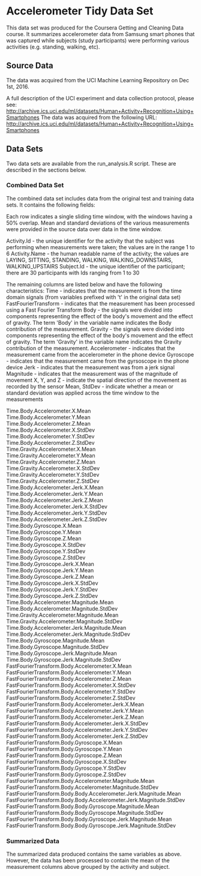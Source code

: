 # Accelerometer Tidy Data Set
This data set was produced for the Coursera Getting and Cleaning Data course. It summarizes accelerometer data from Samsung smart phones that was captured while subjects (study participants) were performing various activities (e.g. standing, walking, etc). 

## Source Data
The data was acquired from the UCI Machine Learning Repository on Dec 1st, 2016.

A full description of the UCI experiment and data collection protocol, please see: http://archive.ics.uci.edu/ml/datasets/Human+Activity+Recognition+Using+Smartphones
The data was acquired from the following URL: http://archive.ics.uci.edu/ml/datasets/Human+Activity+Recognition+Using+Smartphones

## Data Sets
Two data sets are available from the run_analysis.R script. These are described in the sections below.

### Combined Data Set
The combined data set includes data from the original test and training data sets. It contains the following fields:

Each row indicates a single sliding time window, with the windows having a 50% overlap. Mean and standard deviations of the various measurements were provided in the source data over data in the time window.
 
Activity.Id - the unique identifier for the activity that the subject was performing when measurements were taken; the values are in the range 1 to 6
Activity.Name - the human readable name of the activity; the values are LAYING, SITTING, STANDING, WALKING, WALKING_DOWNSTAIRS, WALKING_UPSTAIRS
Subject.Id - the unique identifier of the participant; there are 30 participants with Ids ranging from 1 to 30

The remaining columns are listed below and have the following characteristics:
Time - indicates that the measurement is from the time domain signals (from variables prefixed with 't' in the original data set)
FastFourierTransform - indicates that the measurement has been processed using a Fast Fourier Transform
Body - the signals were divided into components representing the effect of the body's movement and the effect of gravity. The term 'Body' in the variable name indicates the Body contribution of the measurement.
Gravity - the signals were divided into components representing the effect of the body's movement and the effect of gravity. The term 'Gravity' in the variable name indicates the Gravity contribution of the measurement.
Accelerometer - indicates that the measurement came from the accelerometer in the phone device
Gyroscope - indicates that the measurement came from the gyrsoscope in the phone device
Jerk - indicates that the measurement was from a jerk signal
Magnitude - indicates that the measurement was of the magnitude of movement
X, Y, and Z - indicate the spatial direction of the movement as recorded by the sensor
Mean, StdDev - indicate whether a mean or standard deviation was applied across the time window to the measurements

Time.Body.Accelerometer.X.Mean                                    
Time.Body.Accelerometer.Y.Mean                                    
Time.Body.Accelerometer.Z.Mean                                    
Time.Body.Accelerometer.X.StdDev                                  
Time.Body.Accelerometer.Y.StdDev                                  
Time.Body.Accelerometer.Z.StdDev                                  
Time.Gravity.Accelerometer.X.Mean                                 
Time.Gravity.Accelerometer.Y.Mean                                 
Time.Gravity.Accelerometer.Z.Mean                                 
Time.Gravity.Accelerometer.X.StdDev                               
Time.Gravity.Accelerometer.Y.StdDev                               
Time.Gravity.Accelerometer.Z.StdDev                               
Time.Body.Accelerometer.Jerk.X.Mean                               
Time.Body.Accelerometer.Jerk.Y.Mean                               
Time.Body.Accelerometer.Jerk.Z.Mean                               
Time.Body.Accelerometer.Jerk.X.StdDev                             
Time.Body.Accelerometer.Jerk.Y.StdDev                             
Time.Body.Accelerometer.Jerk.Z.StdDev                             
Time.Body.Gyroscope.X.Mean                                        
Time.Body.Gyroscope.Y.Mean                                        
Time.Body.Gyroscope.Z.Mean                                        
Time.Body.Gyroscope.X.StdDev                                      
Time.Body.Gyroscope.Y.StdDev                                      
Time.Body.Gyroscope.Z.StdDev                                      
Time.Body.Gyroscope.Jerk.X.Mean                                   
Time.Body.Gyroscope.Jerk.Y.Mean                                   
Time.Body.Gyroscope.Jerk.Z.Mean                                   
Time.Body.Gyroscope.Jerk.X.StdDev                                 
Time.Body.Gyroscope.Jerk.Y.StdDev                                 
Time.Body.Gyroscope.Jerk.Z.StdDev                                 
Time.Body.Accelerometer.Magnitude.Mean                            
Time.Body.Accelerometer.Magnitude.StdDev                          
Time.Gravity.Accelerometer.Magnitude.Mean                         
Time.Gravity.Accelerometer.Magnitude.StdDev                       
Time.Body.Accelerometer.Jerk.Magnitude.Mean                       
Time.Body.Accelerometer.Jerk.Magnitude.StdDev                     
Time.Body.Gyroscope.Magnitude.Mean                                
Time.Body.Gyroscope.Magnitude.StdDev                              
Time.Body.Gyroscope.Jerk.Magnitude.Mean                           
Time.Body.Gyroscope.Jerk.Magnitude.StdDev                         
FastFourierTransform.Body.Accelerometer.X.Mean                    
FastFourierTransform.Body.Accelerometer.Y.Mean                    
FastFourierTransform.Body.Accelerometer.Z.Mean                    
FastFourierTransform.Body.Accelerometer.X.StdDev                  
FastFourierTransform.Body.Accelerometer.Y.StdDev                  
FastFourierTransform.Body.Accelerometer.Z.StdDev                  
FastFourierTransform.Body.Accelerometer.Jerk.X.Mean               
FastFourierTransform.Body.Accelerometer.Jerk.Y.Mean               
FastFourierTransform.Body.Accelerometer.Jerk.Z.Mean               
FastFourierTransform.Body.Accelerometer.Jerk.X.StdDev             
FastFourierTransform.Body.Accelerometer.Jerk.Y.StdDev             
FastFourierTransform.Body.Accelerometer.Jerk.Z.StdDev             
FastFourierTransform.Body.Gyroscope.X.Mean                        
FastFourierTransform.Body.Gyroscope.Y.Mean                        
FastFourierTransform.Body.Gyroscope.Z.Mean                        
FastFourierTransform.Body.Gyroscope.X.StdDev                      
FastFourierTransform.Body.Gyroscope.Y.StdDev                      
FastFourierTransform.Body.Gyroscope.Z.StdDev                      
FastFourierTransform.Body.Accelerometer.Magnitude.Mean            
FastFourierTransform.Body.Accelerometer.Magnitude.StdDev          
FastFourierTransform.Body.Body.Accelerometer.Jerk.Magnitude.Mean  
FastFourierTransform.Body.Body.Accelerometer.Jerk.Magnitude.StdDev
FastFourierTransform.Body.Body.Gyroscope.Magnitude.Mean           
FastFourierTransform.Body.Body.Gyroscope.Magnitude.StdDev         
FastFourierTransform.Body.Body.Gyroscope.Jerk.Magnitude.Mean      
FastFourierTransform.Body.Body.Gyroscope.Jerk.Magnitude.StdDev

### Summarized Data
The summarized data produced contains the same variables as above. However, the data has been processed to contain the mean of the measurement columns above grouped by the activity and subject.
